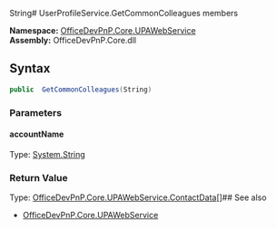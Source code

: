 String# UserProfileService.GetCommonColleagues members
  

**Namespace:** [OfficeDevPnP.Core.UPAWebService](OfficeDevPnP.Core.UPAWebService.md)  
**Assembly:** OfficeDevPnP.Core.dll  
## Syntax
```C#
public  GetCommonColleagues(String)
```
### Parameters
#### accountName
Type: [System.String](System.String.md) 
#### 
### Return Value
Type: [OfficeDevPnP.Core.UPAWebService.ContactData[]](OfficeDevPnP.Core.UPAWebService.ContactData[].md)## See also
- [OfficeDevPnP.Core.UPAWebService](OfficeDevPnP.Core.UPAWebService.md)

